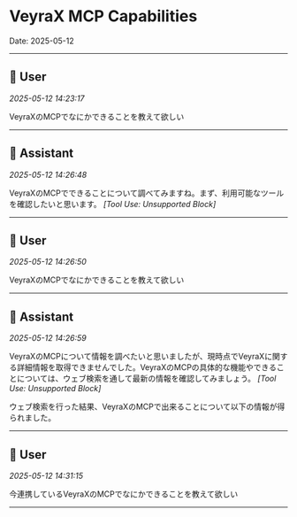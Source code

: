 # VeyraX MCP Capabilities

Date: 2025-05-12

---

## 👤 User
*2025-05-12 14:23:17*

VeyraXのMCPでなにかできることを教えて欲しい

---

## 🤖 Assistant
*2025-05-12 14:26:48*

VeyraXのMCPでできることについて調べてみますね。まず、利用可能なツールを確認したいと思います。
*[Tool Use: Unsupported Block]*

---

## 👤 User
*2025-05-12 14:26:50*

VeyraXのMCPでなにかできることを教えて欲しい

---

## 🤖 Assistant
*2025-05-12 14:26:59*

VeyraXのMCPについて情報を調べたいと思いましたが、現時点でVeyraXに関する詳細情報を取得できませんでした。VeyraXのMCPの具体的な機能やできることについては、ウェブ検索を通して最新の情報を確認してみましょう。
*[Tool Use: Unsupported Block]*



ウェブ検索を行った結果、VeyraXのMCPで出来ることについて以下の情報が得られました。

---

## 👤 User
*2025-05-12 14:31:15*

今連携しているVeyraXのMCPでなにかできることを教えて欲しい

---
